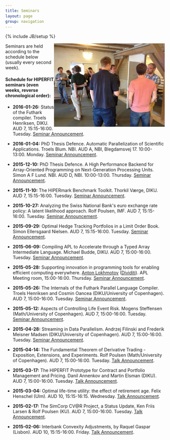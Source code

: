 ```yaml
---
title: Seminars
layout: page
group: navigation
---
```

{% include JB/setup %}

<img width="350" alt="HIPERFIT dinner" align="right" src="/images/hiperfit2.jpg">
Seminars are held according to the schedule below (usually every second week).

#### Schedule for HIPERFIT seminars (even weeks, reverse chronological order):

- __2016-01-26:__ Status of the Futhark compiler. Troels Henriksen, DIKU. AUD 7, 15:15-16:00. Tuesday. [Seminar Announcement](http://hiperfit.dk/news/2016/01/26/futhark/).

- __2016-01-04:__ PhD Thesis Defence. Automatic Parallelization of
  Scientific Applications. Troels Blum. NBI. AUD A, 
  NBI, Blegdamsvej 17. 10:00-13:00. Monday. [Seminar Announcement](http://hiperfit.dk/news/2016/01/04/blum-phd/).

- __2015-12-10:__ PhD Thesis Defence. A High Performance Backend for Array-Oriented Programming on Next-Generation Processing Units. Simon A F Lund. NBI. AUD D,
  NBI. 10:00-13:00. Thursday. [Seminar Announcement](http://hiperfit.dk/news/2015/12/10/lund-phd/).

- __2015-11-10:__ The HIPERmark Benchmark Toolkit. Thorkil Værge, DIKU. AUD 7, 15:15-16:00. Tuesday. [Seminar Announcement](http://hiperfit.dk/news/2015/11/10/hipermark/).

- __2015-10-27:__ Analyzing the Swiss National Bank's euro exchange rate policy: A latent likelihood approach. Rolf Poulsen, IMF. AUD 7, 15:15-16:00. Tuesday. [Seminar Announcement](http://hiperfit.dk/news/2015/10/27/chfeur-floor-break/).

- __2015-09-29:__ Optimal Hedge Tracking Portfolios in a Limit Order Book. Simon Ellersgaard Nielsen. AUD 7, 15:15-16:00. Tuesday. [Seminar Announcement](http://hiperfit.dk/news/2015/09/29/talk-on-optimal-hedge-tracking/).

- __2015-06-09:__ Compiling APL to Accelerate through a Typed Array Intermediate Language. Michael Budde, DIKU. AUD 7, 15:00-16:00. Tuesday. [Seminar Announcement](http://hiperfit.dk/news/2015/06/09/talk-on-apl-to-accelerate/).

- __2015-05-28:__ Supporting innovation in programming tools for enabling efficient computing everywhere. [Anton Lokhmotov](https://www.hipeac.org/~anton/) ([Dividiti](http://www.dividiti.com/)). APL Meeting room, 15:00-16:00. Thursday. [Seminar Announcement](http://eepurl.com/bl5w3b).

- __2015-05-26:__ The Internals of the Futhark Parallel Language Compiler. Troels Henriksen and Cosmin Oancea (DIKU/University of Copenhagen). AUD 7, 15:00-16:00. Tuesday. [Seminar Announcement](http://eepurl.com/bl5w3b).

- __2015-05-12:__ Aspects of Controlling Life Event Risk. Mogens Steffensen (Math/University of Copenhagen). AUD 7, 15:00-16:00. Tuesday. [Seminar Announcement](http://eepurl.com/bl5w3b).

- __2015-04-28:__ Streaming in Data Parallelism. Andrzej Filinski and Frederik Meisner Madsen (DIKU/University of Copenhagen). AUD 7, 15:00-16:00. Tuesday. [Seminar Announcement](http://eepurl.com/bjnOpz).

- __2015-04-14:__ The Fundamental Theorem of Derivative Trading - Exposition, Extensions, and Experiments. Rolf Poulsen (Math/University of Copenhagen). AUD 7, 15:00-16:00. Tuesday. [Talk Announcement](http://eepurl.com/bjnOpz).

- __2015-03-17:__ The HIPERFIT Prototype for Contract and Portfolio Management and Pricing. Danil Annenkov and Martin Elsman (DIKU). AUD 7, 15:00-16:00. Tuesday. [Talk Announcement](http://eepurl.com/bfBRuT).

- __2015-03-04:__ Optimal life-time utility: the effect of retirement age. Felix Henschel (Ulm). AUD 10, 15:15-16:15. Wednesday. [Talk Announcement](http://eepurl.com/bfBRuT).

- __2015-02-17:__ The SimCorp CV@R Project, a Status Update, Ken Friis Larsen & Rolf Poulsen (KU). AUD 7, 15:00-16:00. Tuesday. [Talk Announcement](http://eepurl.com/bc5eTb).

- __2015-02-06:__ Interbank Convexity Adjustments, by Raquel Gaspar (Lisbon). AUD 10, 15:15-16:00. Friday. [Talk Announcement](http://eepurl.com/bc5eTb).
